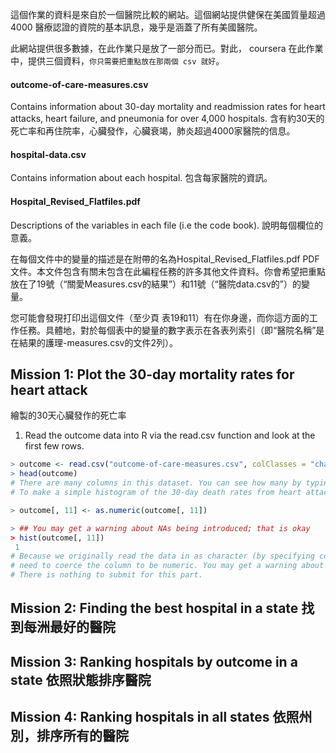 這個作業的資料是來自於一個醫院比較的網站。這個網站提供健保在美國質量超過 4000 醫療認證的資院的基本訊息，幾乎是涵蓋了所有美國醫院。

此網站提供很多數據，在此作業只是放了一部分而已。對此， coursera 在此作業中，提供三個資料，`你只需要把重點放在那兩個 csv 就好`。

#### outcome-of-care-measures.csv
  Contains information about 30-day mortality and readmission rates for heart attacks, heart failure, and pneumonia for over 4,000 hospitals.
  含有約30天的死亡率和再住院率，心臟發作，心臟衰竭，肺炎超過4000家醫院的信息。

#### hospital-data.csv
  Contains information about each hospital.
  包含每家醫院的資訊。

#### Hospital_Revised_Flatfiles.pdf
  Descriptions of the variables in each file (i.e the code book).
  說明每個欄位的意義。

在每個文件中的變量的描述是在附帶的名為Hospital_Revised_Flatfiles.pdf PDF文件。本文件包含有關未包含在此編程任務的許多其他文件資料。你會希望把重點放在了19號（“關愛Measures.csv的結果”）和11號（“醫院data.csv的”）的變量。

您可能會發現打印出這個文件（至少頁
表19和11）有在你身邊，而你這方面的工作任務。具體地，對於每個表中的變量的數字表示在各表列索引（即“醫院名稱”是在結果的護理-measures.csv的文件2列）。

## Mission 1: Plot the 30-day mortality rates for heart attack 

繪製的30天心臟發作的死亡率

1. Read the outcome data into R via the read.csv function and look at the first few rows.

```R
> outcome <- read.csv("outcome-of-care-measures.csv", colClasses = "character")
> head(outcome)
# There are many columns in this dataset. You can see how many by typing ncol(outcome) (you can see # the number of rows with the nrow function). In addition, you can see the names of each column by # # typing names(outcome) (the names are also in the PDF document.
# To make a simple histogram of the 30-day death rates from heart attack (column 11 in the outcome # # dataset), run

> outcome[, 11] <- as.numeric(outcome[, 11])

> ## You may get a warning about NAs being introduced; that is okay
> hist(outcome[, 11])
￼1
# Because we originally read the data in as character (by specifying colClasses = "character" we
# need to coerce the column to be numeric. You may get a warning about NAs being introduced but that # is okay.
# There is nothing to submit for this part.
```


## Mission 2: Finding the best hospital in a state 找到每洲最好的醫院

## Mission 3: Ranking hospitals by outcome in a state 依照狀態排序醫院

## Mission 4: Ranking hospitals in all states 依照州別，排序所有的醫院

